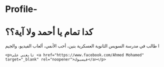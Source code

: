 # Profile-
<!DOCTYPE html>
<html lang="ar">
<head>
    <meta charset="UTF-8">
    <meta name="viewport" content="width=device-width, initial-scale=1.0">
    <title>Page Title</title>
</head>
<body>
    <h1>كدا تمام يا أحمد ولا آية؟؟</h1>
    <p>ا طالب في مدرسة السويس الثانوية العسكرية بنين، أحب الأنمي، ألعاب الفيديو، والجيم </p>
  
    <p>تابعني على <a href="https://www.facebook.com/Ahmed Mohamed" target="_blank" rel="noopener">فيسبوك</a></p>
</body>
</html>

  